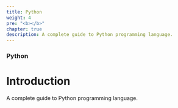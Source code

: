 ```yaml
---
title: Python
weight: 4
pre: "<b></b>"
chapter: true
description: A complete guide to Python programming language.
---
```


### Python

# Introduction

A complete guide to Python programming language.